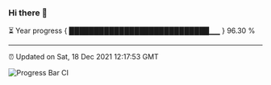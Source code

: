 ### Hi there 👋

⏳ Year progress { ████████████████████████████▁▁ } 96.30 %

---

⏰ Updated on Sat, 18 Dec 2021 12:17:53 GMT

![Progress Bar CI](https://github.com/liununu/liununu/workflows/Progress%20Bar%20CI/badge.svg)
